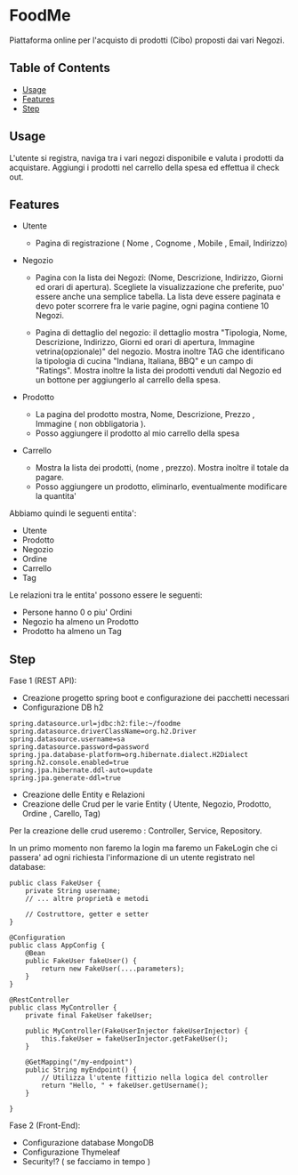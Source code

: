 # FoodMe

Piattaforma online per l'acquisto di prodotti (Cibo) proposti dai vari Negozi.

## Table of Contents

- [Usage](#usage)
- [Features](#features)
- [Step](#step)

## Usage

L'utente si registra, naviga tra i vari negozi disponibile e valuta i prodotti da acquistare. Aggiungi i prodotti nel carrello della spesa ed effettua il check out.

## Features

- Utente

  - Pagina di registrazione ( Nome , Cognome , Mobile , Email, Indirizzo)

- Negozio

  - Pagina con la lista dei Negozi: (Nome, Descrizione, Indirizzo, Giorni ed orari di apertura). Scegliete la visualizzazione che preferite, puo' essere anche una semplice tabella. La lista deve essere paginata e devo poter scorrere fra le varie pagine, ogni pagina contiene 10 Negozi.

  - Pagina di dettaglio del negozio: il dettaglio mostra "Tipologia, Nome, Descrizione, Indirizzo, Giorni ed orari di apertura, Immagine vetrina(opzionale)" del negozio. Mostra inoltre TAG che identificano la tipologia di cucina "Indiana, Italiana, BBQ" e un campo di "Ratings". Mostra inoltre la lista dei prodotti venduti dal Negozio ed un bottone per aggiungerlo al carrello della spesa.

- Prodotto

  - La pagina del prodotto mostra, Nome, Descrizione, Prezzo , Immagine ( non obbligatoria ).
  - Posso aggiungere il prodotto al mio carrello della spesa

- Carrello
  - Mostra la lista dei prodotti, (nome , prezzo). Mostra inoltre il totale da pagare.
  - Posso aggiungere un prodotto, eliminarlo, eventualmente modificare la quantita'

Abbiamo quindi le seguenti entita':

- Utente
- Prodotto
- Negozio
- Ordine
- Carrello
- Tag

Le relazioni tra le entita' possono essere le seguenti:

- Persone hanno 0 o piu' Ordini
- Negozio ha almeno un Prodotto
- Prodotto ha almeno un Tag

## Step

Fase 1 (REST API):

- Creazione progetto spring boot e configurazione dei pacchetti necessari
- Configurazione DB h2

```
spring.datasource.url=jdbc:h2:file:~/foodme
spring.datasource.driverClassName=org.h2.Driver
spring.datasource.username=sa
spring.datasource.password=password
spring.jpa.database-platform=org.hibernate.dialect.H2Dialect
spring.h2.console.enabled=true
spring.jpa.hibernate.ddl-auto=update
spring.jpa.generate-ddl=true

```

- Creazione delle Entity e Relazioni
- Creazione delle Crud per le varie Entity ( Utente, Negozio, Prodotto, Ordine , Carello, Tag)

Per la creazione delle crud useremo : Controller, Service, Repository.

In un primo momento non faremo la login ma faremo un FakeLogin che ci passera' ad ogni richiesta l'informazione di un utente registrato nel database:

```
public class FakeUser {
    private String username;
    // ... altre proprietà e metodi

    // Costruttore, getter e setter
}

@Configuration
public class AppConfig {
    @Bean
    public FakeUser fakeUser() {
        return new FakeUser(....parameters);
    }
}

@RestController
public class MyController {
    private final FakeUser fakeUser;

    public MyController(FakeUserInjector fakeUserInjector) {
        this.fakeUser = fakeUserInjector.getFakeUser();
    }

    @GetMapping("/my-endpoint")
    public String myEndpoint() {
        // Utilizza l'utente fittizio nella logica del controller
        return "Hello, " + fakeUser.getUsername();
    }

}
```

Fase 2 (Front-End):

- Configurazione database MongoDB
- Configurazione Thymeleaf
- Security!? ( se facciamo in tempo )
